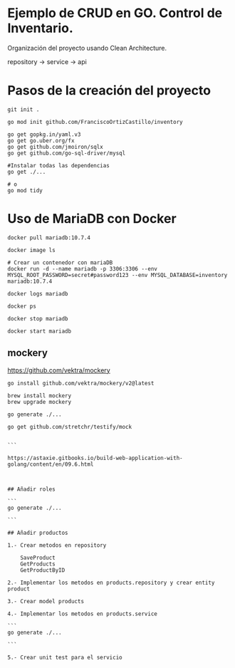 
# Ejemplo de CRUD en GO. Control de Inventario.

Organización del proyecto usando Clean Architecture.

repository -> service -> api

# Pasos de la creación del proyecto

```
git init .

go mod init github.com/FranciscoOrtizCastillo/inventory

go get gopkg.in/yaml.v3
go get go.uber.org/fx
go get github.com/jmoiron/sqlx
go get github.com/go-sql-driver/mysql

#Instalar todas las dependencias
go get ./...   

# o
go mod tidy

```

# Uso de MariaDB con Docker

```
docker pull mariadb:10.7.4

docker image ls

# Crear un contenedor con mariaDB
docker run -d --name mariadb -p 3306:3306 --env MYSQL_ROOT_PASSWORD=secret#password123 --env MYSQL_DATABASE=inventory mariadb:10.7.4 

docker logs mariadb

docker ps

docker stop mariadb

docker start mariadb
```

## mockery

https://github.com/vektra/mockery

````
go install github.com/vektra/mockery/v2@latest

brew install mockery
brew upgrade mockery

go generate ./...

go get github.com/stretchr/testify/mock


```

https://astaxie.gitbooks.io/build-web-application-with-golang/content/en/09.6.html



## Añadir roles

```
go generate ./...

```

## Añadir productos

1.- Crear metodos en repository 

    SaveProduct
	GetProducts
	GetProductByID

2.- Implementar los metodos en products.repository y crear entity product

3.- Crear model products

4.- Implementar los metodos en products.service 

```
go generate ./...

```

5.- Crear unit test para el servicio